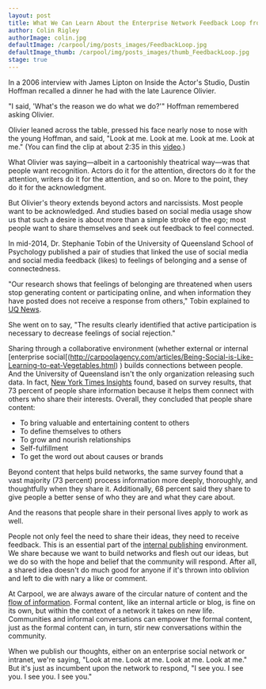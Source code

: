 ```yaml
---
layout: post
title: What We Can Learn About the Enterprise Network Feedback Loop from Dustin Hoffman
author: Colin Rigley
authorImage: colin.jpg
defaultImage: /carpool/img/posts_images/FeedbackLoop.jpg
defaultImage_thumb: /carpool/img/posts_images/thumb_FeedbackLoop.jpg
stage: true
---
```


In a 2006 interview with James Lipton on Inside the Actor's Studio, Dustin Hoffman recalled a dinner he had with the late Laurence Olivier.

<!--more-->

"I said, 'What's the reason we do what we do?'" Hoffman remembered asking Olivier.
 
Olivier leaned across the table, pressed his face nearly nose to nose with the young Hoffman, and said, "Look at me. Look at me. Look at me. Look at me." (You can find the clip at about 2:35 in this [video](https://www.youtube.com/watch?v=1M6Kh5AXF0M).)
 
What Olivier was saying—albeit in a cartoonishly theatrical way—was that people want recognition. Actors do it for the attention, directors do it for the attention, writers do it for the attention, and so on. More to the point, they do it for the acknowledgment.
 
But Olivier's theory extends beyond actors and narcissists. Most people want to be acknowledged. And studies based on social media usage show us that such a desire is about more than a simple stroke of the ego; most people want to share themselves and seek out feedback to feel connected.
 
In mid-2014, Dr. Stephanie Tobin of the University of Queensland School of Psychology published a pair of studies that linked the use of social media and social media feedback (likes) to feelings of belonging and a sense of connectedness.
 
"Our research shows that feelings of belonging are threatened when users stop generating content or participating online, and when information they have posted does not receive a response from others," Tobin explained to [UQ News](https://www.uq.edu.au/news/article/2014/04/or-not-%e2%80%93-how-facebook-affects-our-sense-of-belonging).
 
She went on to say, "The results clearly identified that active participation is necessary to decrease feelings of social rejection."
 
Sharing through a collaborative environment (whether external or internal [enterprise social[(http://carpoolagency.com/articles/Being-Social-is-Like-Learning-to-eat-Vegetables.html) ) builds connections between people. And the University of Queensland isn't the only organization releasing such data. In fact, [New York Times Insights](http://nytmarketing.whsites.net/mediakit/pos/) found, based on survey results, that 73 percent of people share information because it helps them connect with others who share their interests. Overall, they concluded that people share content:
 
* To bring valuable and entertaining content to others 
* To define themselves to others 
* To grow and nourish relationships 
* Self-fulfillment 
* To get the word out about causes or brands
 
Beyond content that helps build networks, the same survey found that a vast majority (73 percent) process information more deeply, thoroughly, and thoughtfully when they share it. Additionally, 68 percent said they share to give people a better sense of who they are and what they care about.
 
And the reasons that people share in their personal lives apply to work as well.

People not only feel the need to share their ideas, they need to receive feedback. This is an essential part of the [internal publishing](http://carpoolagency.com/work) environment. We share because we want to build networks and flesh out our ideas, but we do so with the hope and belief that the community will respond. After all, a shared idea doesn't do much good for anyone if it's thrown into oblivion and left to die with nary a like or comment.
 
At Carpool, we are always aware of the circular nature of content and the [flow of information](http://carpoolagency.com/articles/Effective-Communication-and-the-Information-Flow.html). Formal content, like an internal article or blog, is fine on its own, but within the context of a network it takes on new life. Communities and informal conversations can empower the formal content, just as the formal content can, in turn, stir new conversations within the community.
 
When we publish our thoughts, either on an enterprise social network or intranet, we're saying, "Look at me. Look at me. Look at me. Look at me." But it's just as incumbent upon the network to respond, "I see you. I see you. I see you. I see you."


